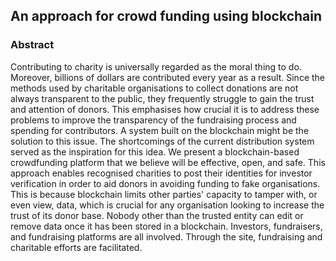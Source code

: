## An approach for crowd funding using blockchain

### Abstract

Contributing to charity is universally regarded as the moral thing to do. Moreover, billions of dollars are contributed every year as a result. Since the methods used by charitable organisations to collect donations are not always transparent to the public, they frequently struggle to gain the trust and attention of donors. This emphasises how crucial it is to address these problems to improve the transparency of the fundraising process and spending for contributors. A system built on the blockchain might be the solution to this issue. The shortcomings of the current distribution system served as the inspiration for this idea. We present a blockchain-based crowdfunding platform that we believe will be effective, open, and safe. This approach enables recognised charities to post their identities for investor verification in order to aid donors in avoiding funding to fake organisations. This is because blockchain limits other parties' capacity to tamper with, or even view, data, which is crucial for any organisation looking to increase the trust of its donor base. Nobody other than the trusted entity can edit or remove data once it has been stored in a blockchain. Investors, fundraisers, and fundraising platforms are all involved. Through the site, fundraising and charitable efforts are facilitated.
